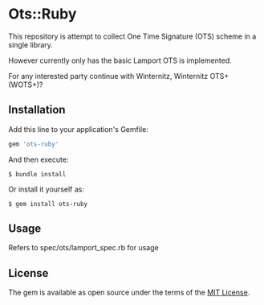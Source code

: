 # Ots::Ruby

This repository is attempt to collect One Time Signature (OTS) scheme in a single library.

However currently only has the basic Lamport OTS is implemented.

For any interested party continue with Winternitz, Winternitz OTS+ (WOTS+)?

## Installation

Add this line to your application's Gemfile:

```ruby
gem 'ots-ruby'
```

And then execute:

    $ bundle install

Or install it yourself as:

    $ gem install ots-ruby

## Usage

Refers to spec/ots/lamport\_spec.rb for usage

## License

The gem is available as open source under the terms of the [MIT License](https://opensource.org/licenses/MIT).

